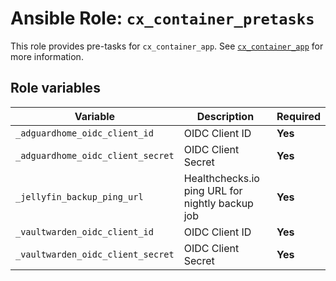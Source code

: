 # Ansible Role: `cx_container_pretasks`

This role provides pre-tasks for `cx_container_app`. See [`cx_container_app`](../cx_container_app/README.md) for more information.

## Role variables

| Variable                          | Description                                     | Required |
| --------------------------------- | ----------------------------------------------- | -------- |
| `_adguardhome_oidc_client_id`     | OIDC Client ID                                  | **Yes**  |
| `_adguardhome_oidc_client_secret` | OIDC Client Secret                              | **Yes**  |
| `_jellyfin_backup_ping_url`       | Healthchecks.io ping URL for nightly backup job | **Yes**  |
| `_vaultwarden_oidc_client_id`     | OIDC Client ID                                  | **Yes**  |
| `_vaultwarden_oidc_client_secret` | OIDC Client Secret                              | **Yes**  |

